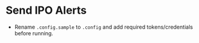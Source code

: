 # Send IPO Alerts

* Rename `.config.sample` to `.config` and add required tokens/credentials before running. 